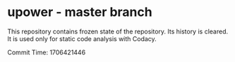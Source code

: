 # upower - master branch

This repository contains frozen state of the repository.
Its history is cleared. It is used only for static code
analysis with Codacy.

Commit Time: 1706421446